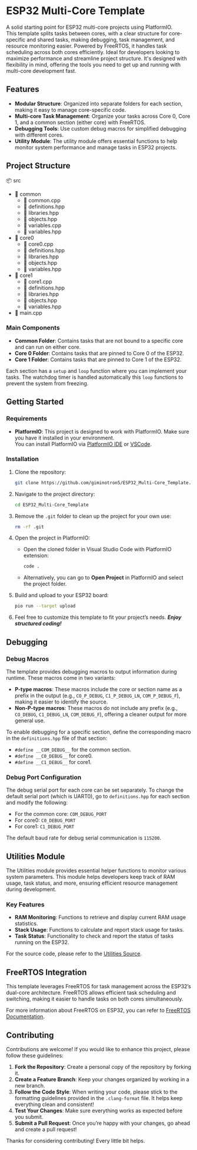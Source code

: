 # ESP32 Multi-Core Template

A solid starting point for ESP32 multi-core projects using PlatformIO.  
This template splits tasks between cores, with a clear structure for core-specific and shared tasks, making debugging, task management, and resource monitoring easier.
Powered by FreeRTOS, it handles task scheduling across both cores efficiently.
Ideal for developers looking to maximize performance and streamline project structure.
It's designed with flexibility in mind, offering the tools you need to get up and running with multi-core development fast.

## Features
- **Modular Structure**: Organized into separate folders for each section, making it easy to manage core-specific code.
- **Multi-core Task Management**: Organize your tasks across Core 0, Core 1, and a common section (either core) with FreeRTOS.
- **Debugging Tools**: Use custom debug macros for simplified debugging with different cores.
- **Utility Module**: The utility module offers essential functions to help monitor system performance and manage tasks in ESP32 projects.


## Project Structure
📦 src
- 📂 common
  - 📜 common.cpp
  - 📜 definitions.hpp
  - 📜 libraries.hpp
  - 📜 objects.hpp
  - 📜 variables.cpp
  - 📜 variables.hpp
- 📂 core0
  - 📜 core0.cpp
  - 📜 definitions.hpp
  - 📜 libraries.hpp
  - 📜 objects.hpp
  - 📜 variables.hpp
- 📂 core1
  - 📜 core1.cpp
  - 📜 definitions.hpp
  - 📜 libraries.hpp
  - 📜 objects.hpp
  - 📜 variables.hpp
- 📜 main.cpp


### Main Components
- **Common Folder**: Contains tasks that are not bound to a specific core and can run on either core.
- **Core 0 Folder**: Contains tasks that are pinned to Core 0 of the ESP32.
- **Core 1 Folder**: Contains tasks that are pinned to Core 1 of the ESP32.

Each section has a `setup` and `loop` function where you can implement your tasks.
The watchdog timer is handled automatically this `loop` functions to prevent the system from freezing.


## Getting Started
### Requirements
- **PlatformIO**: This project is designed to work with PlatformIO. Make sure you have it installed in your environment.  
  You can install PlatformIO via [PlatformIO IDE](https://platformio.org/install) or [VSCode](https://code.visualstudio.com/).

### Installation
1. Clone the repository:
   ```bash
   git clone https://github.com/giminotron5/ESP32_Multi-Core_Template.git
   ```
   
2. Navigate to the project directory:
   ```bash
   cd ESP32_Multi-Core_Template
   ```

3. Remove the `.git` folder to clean up the project for your own use:
   ```bash
   rm -rf .git
   ```
   
4. Open the project in PlatformIO:
   - Open the cloned folder in Visual Studio Code with PlatformIO extension:
     ```bash
     code .
     ```
   - Alternatively, you can go to **Open Project** in PlatformIO and select the project folder.

5. Build and upload to your ESP32 board:
     ```bash
     pio run --target upload
     ```

6. Feel free to customize this template to fit your project’s needs. ***Enjoy structured coding!***


## Debugging
### Debug Macros
The template provides debugging macros to output information during runtime. These macros come in two variants:
- **P-type macros**: These macros include the core or section name as a prefix in the output (e.g., `CO_P_DEBUG`, `C1_P_DEBUG_LN`, `COM_P_DEBUG_F`), making it easier to identify the source.
- **Non-P-type macros**: These macros do not include any prefix (e.g., `CO_DEBUG`, `C1_DEBUG_LN`, `COM_DEBUG_F`), offering a cleaner output for more general use.

To enable debugging for a specific section, define the corresponding macro in the `definitions.hpp` file of that section:
- `#define __COM_DEBUG__` for the common section.
- `#define __C0_DEBUG__` for core0.
- `#define __C1_DEBUG__` for core1.

### Debug Port Configuration
The debug serial port for each core can be set separately. To change the default serial port (which is UART0), go to `definitions.hpp` for each section and modify the following:
- For the common core: `COM_DEBUG_PORT`
- For core0: `C0_DEBUG_PORT`
- For core1: `C1_DEBUG_PORT`

The default baud rate for debug serial communication is `115200`.


## Utilities Module
The Utilities module provides essential helper functions to monitor various system parameters.
This module helps developers keep track of RAM usage, task status, and more, ensuring efficient resource management during development.

### Key Features
- **RAM Monitoring**: Functions to retrieve and display current RAM usage statistics.
- **Stack Usage**: Functions to calculate and report stack usage for tasks.
- **Task Status**: Functionality to check and report the status of tasks running on the ESP32.

For the source code, please refer to the [Utilities Source](https://github.com/giminotron5/ESP32_Multi-Core_Template/tree/main/lib/utilities).


## FreeRTOS Integration
This template leverages FreeRTOS for task management across the ESP32’s dual-core architecture. FreeRTOS allows efficient task scheduling and switching, making it easier to handle tasks on both cores simultaneously.

For more information about FreeRTOS on ESP32, you can refer to [FreeRTOS Documentation](https://freertos.org/).


## Contributing
Contributions are welcome! If you would like to enhance this project, please follow these guidelines:

1. **Fork the Repository**: Create a personal copy of the repository by forking it.
2. **Create a Feature Branch**: Keep your changes organized by working in a new branch.
3. **Follow the Code Style**: When writing your code, please stick to the formatting guidelines provided in the `.clang-format` file. It helps keep everything clean and consistent!
4. **Test Your Changes**: Make sure everything works as expected before you submit.
5. **Submit a Pull Request**: Once you’re happy with your changes, go ahead and create a pull request!

Thanks for considering contributing! Every little bit helps.

